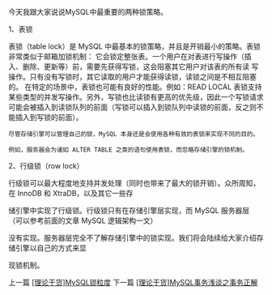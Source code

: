 <!--
author: 老A在Coding
date: 2020-12-6
title: [理论干货]锁策略
tags: MySQL,干货,锁策略
category: MySQL,锁策略
status: publish
summary: MySQL锁策略
-->

     
 今天我跟大家说说MySQL中最重要的两种锁策略。

 1、表锁

   表锁（table lock）是 MySQL 中最基本的锁策略，并且是开销最小的策略。表锁非常类似于邮箱加锁机制：
它会锁定整张表。一个用户在对表进行写操作（插入、删除、更新等）前，需要先获得写锁，这会阻塞其它用户对该表的所有读
写操作。只有没有写锁时，其它读取的用户才能获得读锁，读锁之间是不相互阻塞的。
在特定的场景中，表锁也可能有良好的性能。例如：READ LOCAL 表锁支持某些类型的并发写操作。另外，写锁也比读锁有更高的优先级，因此一个写锁请求可能会被插入到读锁队列的前面（写锁可以插入到锁队列中读锁的前面，反之则不能插入到写锁的前面）。
       
    尽管存储引擎可以管理自己的锁，MySQL 本身还是会使用各种有效的表锁来实现不同的目的。
    
    例如，服务器会为诸如 ALTER TABLE 之类的语句使用表锁，而忽略存储引擎的锁机制。
     
     
 2、行级锁（row lock）
 
   行级锁可以最大程度地支持并发处理（同时也带来了最大的锁开销）。众所周知，在 InnoDB 和 XtraDB，以及其它一些存
   
   储引擎中实现了行级锁。行级锁只有在存储引擎层实现，而 MySQL 服务器层（可以参考前面的文章 MySQL 逻辑架构一文）
   
   没有实现。服务器层完全不了解存储引擎中的锁实现。我们将会陆续给大家介绍存储引擎以自己的方式来显
   
   现锁机制。
   
 
上一篇 [[理论干货]MySQL锁粒度](http://www.imlaoa.com/blog/mysql-dry-goods-lock1.html)
下一篇 [[理论干货]MySQL事务浅谈之事务正解](http://www.imlaoa.com/blog/mysql-dry-affairs.html)
